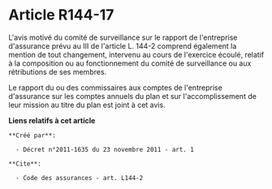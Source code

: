# Article R144-17

L'avis motivé du comité de surveillance sur le rapport de l'entreprise d'assurance prévu au III de l'article L. 144-2
comprend également la mention de tout changement, intervenu au cours de l'exercice écoulé, relatif à la composition ou au
fonctionnement du comité de surveillance ou aux rétributions de ses membres. 

Le rapport du ou des commissaires aux comptes de l'entreprise d'assurance sur les comptes annuels du plan et sur
l'accomplissement de leur mission au titre du plan est joint à cet avis.

**Liens relatifs à cet article**

	**Créé par**:

	  - Décret n°2011-1635 du 23 novembre 2011 - art. 1

	**Cite**:

	  - Code des assurances - art. L144-2
